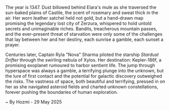 
The year is 1347.  Dust billowed behind Elara's mule as she traversed the sun-baked plains of Castile, the scent of rosemary and sweat thick in the air.  Her worn leather satchel held not gold, but a hand-drawn map promising the legendary lost city of Zerzura, whispered to hold untold secrets and unimaginable riches.  Bandits, treacherous mountain passes, and the ever-present threat of starvation were only some of the challenges that lay between her and her destiny, each sunrise a gamble, each sunset a prayer.


Centuries later, Captain Ryla "Nova" Sharma piloted the starship *Stardust Drifter* through the swirling nebula of Xylos.  Her destination: Kepler-186f, a promising exoplanet rumoured to harbor sentient life.  The jump through hyperspace was always a gamble, a terrifying plunge into the unknown, but the lure of first contact and the potential for galactic discovery outweighed the risks.  The vastness of space, both beautiful and terrifying, pressed in on her as she navigated asteroid fields and charted unknown constellations, forever pushing the boundaries of human exploration.

~ By Hozmi - 29 May 2025
